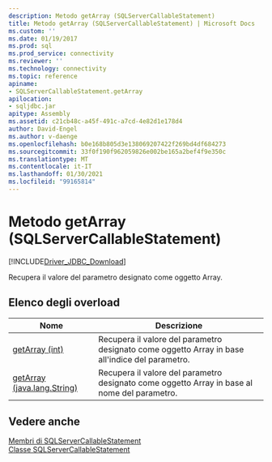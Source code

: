 ```yaml
---
description: Metodo getArray (SQLServerCallableStatement)
title: Metodo getArray (SQLServerCallableStatement) | Microsoft Docs
ms.custom: ''
ms.date: 01/19/2017
ms.prod: sql
ms.prod_service: connectivity
ms.reviewer: ''
ms.technology: connectivity
ms.topic: reference
apiname:
- SQLServerCallableStatement.getArray
apilocation:
- sqljdbc.jar
apitype: Assembly
ms.assetid: c21cb48c-a45f-491c-a7cd-4e82d1e178d4
author: David-Engel
ms.author: v-daenge
ms.openlocfilehash: b0e168b805d3e138069207422f269bd4df684273
ms.sourcegitcommit: 33f0f190f962059826e002be165a2bef4f9e350c
ms.translationtype: MT
ms.contentlocale: it-IT
ms.lasthandoff: 01/30/2021
ms.locfileid: "99165814"
---
```

# <a name="getarray-method-sqlservercallablestatement"></a>Metodo getArray (SQLServerCallableStatement)
[!INCLUDE[Driver_JDBC_Download](../../../includes/driver_jdbc_download.md)]

  Recupera il valore del parametro designato come oggetto Array.  
  
## <a name="overload-list"></a>Elenco degli overload  
  
|Nome|Descrizione|  
|----------|-----------------|  
|[getArray (int)](../../../connect/jdbc/reference/getarray-method-int.md)|Recupera il valore del parametro designato come oggetto Array in base all'indice del parametro.|  
|[getArray (java.lang.String)](../../../connect/jdbc/reference/getarray-method-java-lang-string.md)|Recupera il valore del parametro designato come oggetto Array in base al nome del parametro.|  
  
## <a name="see-also"></a>Vedere anche  
 [Membri di SQLServerCallableStatement](../../../connect/jdbc/reference/sqlservercallablestatement-members.md)   
 [Classe SQLServerCallableStatement](../../../connect/jdbc/reference/sqlservercallablestatement-class.md)  
  
  
